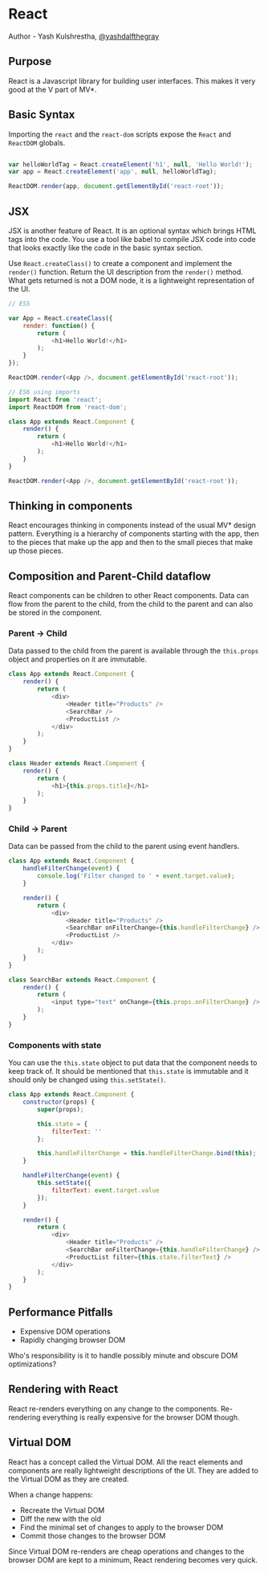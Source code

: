 # React

Author - Yash Kulshrestha, [@yashdalfthegray](https://twitter.com/YashdalfTheGray)

## Purpose

React is a Javascript library for building user interfaces. This makes it very good at the V part of MV*.

## Basic Syntax

Importing the `react` and the `react-dom` scripts expose the `React` and `ReactDOM` globals.

```javascript

var helloWorldTag = React.createElement('h1', null, 'Hello World!');
var app = React.createElement('app', null, helloWorldTag);

ReactDOM.render(app, document.getElementById('react-root'));
```

## JSX

JSX is another feature of React. It is an optional syntax which brings HTML tags into the code. You use a tool like babel to compile JSX code into code that looks exactly like the code in the basic syntax section.

Use `React.createClass()` to create a component and implement the `render()` function. Return the UI description from the `render()` method. What gets returned is not a DOM node, it is a lightweight representation of the UI.

```javascript
// ES5

var App = React.createClass({
    render: function() {
        return (
            <h1>Hello World!</h1>
        );
    }
});

ReactDOM.render(<App />, document.getElementById('react-root'));
```

```javascript
// ES6 using imports
import React from 'react';
import ReactDOM from 'react-dom';

class App extends React.Component {
    render() {
        return (
            <h1>Hello World!</h1>
        );
    }
}

ReactDOM.render(<App />, document.getElementById('react-root'));
```


## Thinking in components

React encourages thinking in components instead of the usual MV* design pattern. Everything is a hierarchy of components starting with the app, then to the pieces that make up the app and then to the small pieces that make up those pieces.

## Composition and Parent-Child dataflow

React components can be children to other React components. Data can flow from the parent to the child, from the child to the parent and can also be stored in the component.

### Parent -> Child

Data passed to the child from the parent is available through the `this.props` object and properties on it are immutable.

```javascript
class App extends React.Component {
    render() {
        return (
            <div>
                <Header title="Products" />
                <SearchBar />
                <ProductList />
            </div>
        );
    }
}

class Header extends React.Component {
    render() {
        return (
            <h1>{this.props.title}</h1>
        );
    }
}
```

### Child -> Parent

Data can be passed from the child to the parent using event handlers.

```javascript
class App extends React.Component {
    handleFilterChange(event) {
        console.log('Filter changed to ' + event.target.value);
    }

    render() {
        return (
            <div>
                <Header title="Products" />
                <SearchBar onFilterChange={this.handleFilterChange} />
                <ProductList />
            </div>
        );
    }
}

class SearchBar extends React.Component {
    render() {
        return (
            <input type="text" onChange={this.props.onFilterChange} />
        );
    }
}
```

### Components with state

You can use the `this.state` object to put data that the component needs to keep track of. It should be mentioned that `this.state` is immutable and it should only be changed using `this.setState()`.

```javascript
class App extends React.Component {
    constructor(props) {
        super(props);

        this.state = {
            filterText: ''
        };

        this.handleFilterChange = this.handleFilterChange.bind(this);
    }

    handleFilterChange(event) {
        this.setState({
            filterText: event.target.value
        });
    }

    render() {
        return (
            <div>
                <Header title="Products" />
                <SearchBar onFilterChange={this.handleFilterChange} />
                <ProductList filter={this.state.filterText} />
            </div>
        );
    }
}
```

## Performance Pitfalls

* Expensive DOM operations
* Rapidly changing browser DOM

Who's responsibility is it to handle possibly minute and obscure DOM optimizations?

## Rendering with React

React re-renders everything on any change to the components. Re-rendering everything is really expensive for the browser DOM though.

## Virtual DOM

React has a concept called the Virtual DOM. All the react elements and components are really lightweight descriptions of the UI. They are added to the Virtual DOM as they are created.

When a change happens:

* Recreate the Virtual DOM
* Diff the new with the old
* Find the minimal set of changes to apply to the browser DOM
* Commit those changes to the browser DOM

Since Virtual DOM re-renders are cheap operations and changes to the browser DOM are kept to a minimum, React rendering becomes very quick.
